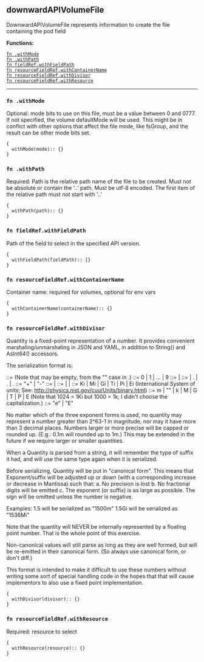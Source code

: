 
## downwardAPIVolumeFile
DownwardAPIVolumeFile represents information to create the file containing the pod field

**Functions:**

[`fn .withMode`](#fn-withmode)  
[`fn .withPath`](#fn-withpath)  
[`fn fieldRef.withFieldPath`](#fn-fieldrefwithfieldpath)  
[`fn resourceFieldRef.withContainerName`](#fn-resourcefieldrefwithcontainername)  
[`fn resourceFieldRef.withDivisor`](#fn-resourcefieldrefwithdivisor)  
[`fn resourceFieldRef.withResource`](#fn-resourcefieldrefwithresource)  

---


### `fn .withMode`
Optional: mode bits to use on this file, must be a value between 0 and 0777. If not specified, the volume defaultMode will be used. This might be in conflict with other options that affect the file mode, like fsGroup, and the result can be other mode bits set.
```jsonnet
{
  withMode(mode):: {}
}
```

### `fn .withPath`
Required: Path is  the relative path name of the file to be created. Must not be absolute or contain the '..' path. Must be utf-8 encoded. The first item of the relative path must not start with '..'
```jsonnet
{
  withPath(path):: {}
}
```

### `fn fieldRef.withFieldPath`
Path of the field to select in the specified API version.
```jsonnet
{
  withFieldPath(fieldPath):: {}
}
```

### `fn resourceFieldRef.withContainerName`
Container name: required for volumes, optional for env vars
```jsonnet
{
  withContainerName(containerName):: {}
}
```

### `fn resourceFieldRef.withDivisor`
Quantity is a fixed-point representation of a number. It provides convenient marshaling/unmarshaling in JSON and YAML, in addition to String() and AsInt64() accessors.

The serialization format is:

<quantity>        ::= <signedNumber><suffix>
  (Note that <suffix> may be empty, from the "" case in <decimalSI>.)
<digit>           ::= 0 | 1 | ... | 9 <digits>          ::= <digit> | <digit><digits> <number>          ::= <digits> | <digits>.<digits> | <digits>. | .<digits> <sign>            ::= "+" | "-" <signedNumber>    ::= <number> | <sign><number> <suffix>          ::= <binarySI> | <decimalExponent> | <decimalSI> <binarySI>        ::= Ki | Mi | Gi | Ti | Pi | Ei
  (International System of units; See: http://physics.nist.gov/cuu/Units/binary.html)
<decimalSI>       ::= m | "" | k | M | G | T | P | E
  (Note that 1024 = 1Ki but 1000 = 1k; I didn't choose the capitalization.)
<decimalExponent> ::= "e" <signedNumber> | "E" <signedNumber>

No matter which of the three exponent forms is used, no quantity may represent a number greater than 2^63-1 in magnitude, nor may it have more than 3 decimal places. Numbers larger or more precise will be capped or rounded up. (E.g.: 0.1m will rounded up to 1m.) This may be extended in the future if we require larger or smaller quantities.

When a Quantity is parsed from a string, it will remember the type of suffix it had, and will use the same type again when it is serialized.

Before serializing, Quantity will be put in "canonical form". This means that Exponent/suffix will be adjusted up or down (with a corresponding increase or decrease in Mantissa) such that:
  a. No precision is lost
  b. No fractional digits will be emitted
  c. The exponent (or suffix) is as large as possible.
The sign will be omitted unless the number is negative.

Examples:
  1.5 will be serialized as "1500m"
  1.5Gi will be serialized as "1536Mi"

Note that the quantity will NEVER be internally represented by a floating point number. That is the whole point of this exercise.

Non-canonical values will still parse as long as they are well formed, but will be re-emitted in their canonical form. (So always use canonical form, or don't diff.)

This format is intended to make it difficult to use these numbers without writing some sort of special handling code in the hopes that that will cause implementors to also use a fixed point implementation.
```jsonnet
{
  withDivisor(divisor):: {}
}
```

### `fn resourceFieldRef.withResource`
Required: resource to select
```jsonnet
{
  withResource(resource):: {}
}
```

